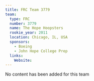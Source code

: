```yaml
---
title: FRC Team 3779
team:
  type: FRC
  number: 3779
  name: The Hope Hoopsters
  rookie_year: 2011
  location: Chicago, IL, USA
  sponsors:
    - Boeing
    - John Hope College Prep
  links:
    Website: 
---
```

No content has been added for this team